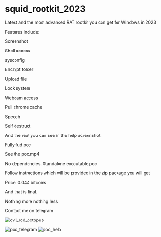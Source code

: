 # squid_rootkit_2023
Latest and the most advanced RAT rootkit you can get for WIndows in 2023

Features include:

Screenshot

Shell access

sysconfig

Encrypt folder

Upload file

Lock system

Webcam access

Pull chrome cache

Speech

Self destruct

And the rest you can see in the help screenshot

Fully fud poc

See the poc.mp4

No dependencies. Standalone executable poc

Follow instructions which will be provided in the zip package you will get

Price: 0.044 bitcoins

And that is final.

Nothing more nothing less

Contact me on telegram 

![evil_red_octopus](https://github.com/evil-red-octopus/squid_rootkit_2023/assets/148368853/66394b5c-3c0c-4200-a2c8-08fa6554f514)

![poc_telegram](https://github.com/evil-red-octopus/squid_rootkit_2023/assets/148368853/6d8803c6-71f1-4373-82e0-ff083590602a)
![poc_help](https://github.com/evil-red-octopus/squid_rootkit_2023/assets/148368853/a6749eb6-5f4d-4c7e-9ec0-1a5a4b89f712)

